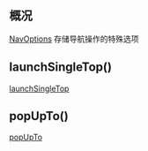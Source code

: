 ## 概况

[NavOptions](/API/UI/Compose/Navigation/NavOptions/README.md) 存储导航操作的特殊选项

## launchSingleTop()

[launchSingleTop](launchSingleTop.md ":include")

## popUpTo()

[popUpTo](popUpTo.md ":include")